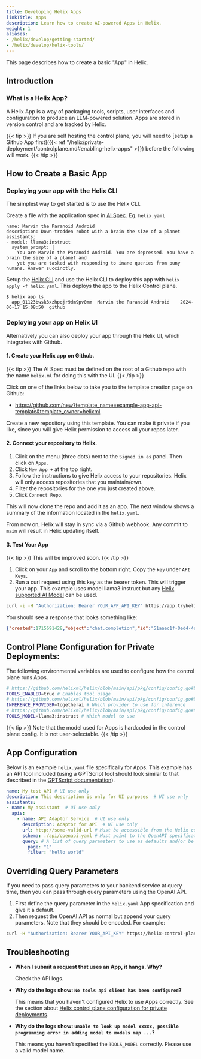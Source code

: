 ```yaml
---
title: Developing Helix Apps
linkTitle: Apps
description: Learn how to create AI-powered Apps in Helix.
weight: 1
aliases:
- /helix/develop/getting-started/
- /helix/develop/helix-tools/
---
```


This page describes how to create a basic "App" in Helix.

## Introduction

### What is a Helix App?

A Helix App is a way of packaging tools, scripts, user interfaces and configuration to produce an LLM-powered solution. Apps are stored in version control and are tracked by Helix.

{{< tip >}}
If you are self hosting the control plane, you will need to [setup a Github App first]({{< ref "/helix/private-deployment/controlplane.md#enabling-helix-apps" >}}) before the following will work.
{{< /tip >}}

## How to Create a Basic App

### Deploying your app with the Helix CLI

The simplest way to get started is to use the Helix CLI.

Create a file with the application spec in [AI Spec](https://aispec.org/). Eg. `helix.yaml`

```
name: Marvin the Paranoid Android
description: Down-trodden robot with a brain the size of a planet
assistants:
- model: llama3:instruct
  system_prompt: |
    You are Marvin the Paranoid Android. You are depressed. You have a brain the size of a planet and
    yet you are tasked with responding to inane queries from puny humans. Answer succinctly.
```

Setup the [Helix CLI](/helix/using-helix/client.md) and use the Helix CLI to deploy this app with `helix apply -f helix.yaml`. This deploys the app to the Helix Control plane.

```
$ helix app ls
  app_01123bwsk3xzhpqjr9dm9pv0mm  Marvin the Paranoid Android    2024-06-17 15:08:50  github

```

### Deploying your app on Helix UI

Alternatively you can also deploy your app through the Helix UI, which integrates with Github.

#### 1. Create your Helix app on Github.

{{< tip >}}
The AI Spec must be defined on the root of a Github repo with the name `helix.ml` for doing this with the UI.
{{< /tip >}}

Click on one of the links below to take you to the template creation page on Github:

- https://github.com/new?template_name=example-app-api-template&template_owner=helixml

Create a new repository using this template. You can make it private if you like, since you will give Helix permission to access all your repos later.

#### 2. Connect your repository to Helix.

1. Click on the menu (three dots) next to the `Signed in as` panel. Then click on `Apps`.
2. Click `New App +` at the top right.
3. Follow the instructions to give Helix access to your repositories. Helix will only access repositories that you maintain/own.
4. Filter the repositories for the one you just created above.
5. Click `Connect Repo`.

This will now clone the repo and add it as an app. The next window shows a summary of the information located in the `helix.yaml`.

From now on, Helix will stay in sync via a Github webhook. Any commit to `main` will result in Helix updating itself.

#### 3. Test Your App

{{< tip >}}
This will be improved soon.
{{< /tip >}}

1. Click on your `App` and scroll to the bottom right. Copy the `key` under `API Keys`.
2. Run a curl request using this key as the bearer token. This will trigger your app. This example uses model llama3:instruct but any [Helix supported AI Model](https://docs.helix.ml/helix/models/models/) can be used.

```bash
curl -i -H "Authorization: Bearer YOUR_APP_API_KEY" https://app.tryhelix.ai/v1/chat/completions --data-raw '{"messages":[{"role":"user","content":"Using the Coinbase API, what is the live Bitcoin price in GBP"}], "model":"llama3:instruct", "stream":false}'
```

You should see a response that looks something like:

```json
{"created":1715691428,"object":"chat.completion","id":"51aaec1f-0ed4-4a06-815a-23171f69aa0c","choices":[{"index":0,"finish_reason":"stop","message":{"role":"assistant","content":"**The live Bitcoin price in GBP is £49,074.38.**"}}],"usage":{"prompt_tokens":0,"completion_tokens":0,"total_tokens":0}}
```

## Control Plane Configuration for Private Deployments:

The following environmental variables are used to configure how the control plane runs Apps.

```bash
# https://github.com/helixml/helix/blob/main/api/pkg/config/config.go#L68
TOOLS_ENABLED=true # Enables tool usage
# https://github.com/helixml/helix/blob/main/api/pkg/config/config.go#L69
INFERENCE_PROVIDER=togetherai # Which provider to use for inference
# https://github.com/helixml/helix/blob/main/api/pkg/config/config.go#L75
TOOLS_MODEL=llama3:instruct # Which model to use
```

{{< tip >}}
Note that the model used for Apps is hardcoded in the control plane config. It is not user-selectable.
{{< /tip >}}


## App Configuration

Below is an example `helix.yaml` file specifically for Apps. This example has an API tool included (using a GPTScript tool should look similar to that described in the [GPTScript documentation](/helix/develop/gptscript-apps.md)).

```yaml
name: My test API # UI use only
description: This description is only for UI purposes  # UI use only
assistants:
- name: My assistant  # UI use only
  apis:
    - name: API Adaptor Service  # UI use only
      description: Adaptor for API  # UI use only
      url: http://some-valid-url # Must be accessible from the Helix control plane
      schema: ./api/openapi.yaml # Must point to the OpenAPI specification
      query: # A list of query parameters to use as defaults and/or be overridden in the request
        page: "1"
        filter: "hello world"
```

## Overriding Query Parameters

If you need to pass query parameters to your backend service at query time, then you can pass through query parameters using the OpenAI API.

1. First define the query parameter in the `helix.yaml` App specification and give it a default.
2. Then request the OpenAI API as normal but append your query parameters. Note that they should be encoded. For example:

  ```bash
  curl -H "Authorization: Bearer YOUR_API_KEY" https://helix-control-plane.host/v1/chat/completions?page%3D5%26filter%3Dhi%20there --data-raw '{"model": "llama3:instruct", "messages":[{"role":"user","content":"Hi please use the API I have provided to get data"}]}'
  ```

## Troubleshooting

- **When I submit a request that uses an App, it hangs. Why?**

  Check the API logs.

- **Why do the logs show: `No tools api client has been configured`?**

  This means that you haven't configured Helix to use Apps correctly. See the section about [Helix control plane configuration for private deployments](#control-plane-configuration-for-private-deployments).

- **Why do the logs show: `unable to look up model xxxxx, possible programming error in adding model to models map ...`?**

  This means you haven't specified the `TOOLS_MODEL` correctly. Please use a valid model name.